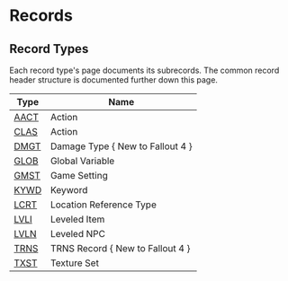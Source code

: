 Records
=======

## Record Types

Each record type's page documents its subrecords. The common record header structure is documented further down this page.

Type | Name
-----|------------
[AACT](Records/AACT.md) | Action
[CLAS](Records/CLAS.md) | Action
[DMGT](Records/DMGT.md) | Damage Type { New to Fallout 4 }
[GLOB](Records/GLOB.md) | Global Variable
[GMST](Records/GMST.md) | Game Setting
[KYWD](Records/KYWD.md) | Keyword
[LCRT](Records/LCRT.md) | Location Reference Type
[LVLI](Records/LVLI.md) | Leveled Item
[LVLN](Records/LVLN.md) | Leveled NPC
[TRNS](Records/TRNS.md) | TRNS Record { New to Fallout 4 }
[TXST](Records/TXST.md) | Texture Set

